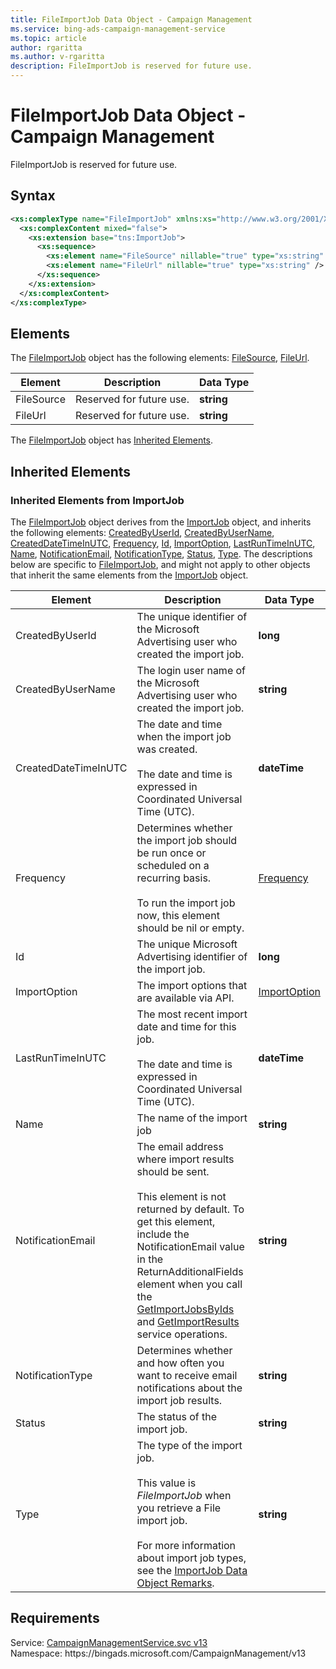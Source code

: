 ```yaml
---
title: FileImportJob Data Object - Campaign Management
ms.service: bing-ads-campaign-management-service
ms.topic: article
author: rgaritta
ms.author: v-rgaritta
description: FileImportJob is reserved for future use.
---
```

# FileImportJob Data Object - Campaign Management
FileImportJob is reserved for future use. 

## Syntax
```xml
<xs:complexType name="FileImportJob" xmlns:xs="http://www.w3.org/2001/XMLSchema">
  <xs:complexContent mixed="false">
    <xs:extension base="tns:ImportJob">
      <xs:sequence>
        <xs:element name="FileSource" nillable="true" type="xs:string" />
        <xs:element name="FileUrl" nillable="true" type="xs:string" />
      </xs:sequence>
    </xs:extension>
  </xs:complexContent>
</xs:complexType>
```

## <a name="elements"></a>Elements

The [FileImportJob](fileimportjob.md) object has the following elements: [FileSource](#filesource), [FileUrl](#fileurl).

|Element|Description|Data Type|
|-----------|---------------|-------------|
|<a name="filesource"></a>FileSource|Reserved for future use.|**string**|
|<a name="fileurl"></a>FileUrl|Reserved for future use.|**string**|

The [FileImportJob](fileimportjob.md) object has [Inherited Elements](#inheritedelements).

## <a name="inheritedelements"></a>Inherited Elements

### <a name="inheritedelementsimportjob"></a>Inherited Elements from ImportJob
The [FileImportJob](fileimportjob.md) object derives from the [ImportJob](importjob.md) object, and inherits the following elements: [CreatedByUserId](#createdbyuserid), [CreatedByUserName](#createdbyusername), [CreatedDateTimeInUTC](#createddatetimeinutc), [Frequency](#frequency), [Id](#id), [ImportOption](#importoption), [LastRunTimeInUTC](#lastruntimeinutc), [Name](#name), [NotificationEmail](#notificationemail), [NotificationType](#notificationtype), [Status](#status), [Type](#type). The descriptions below are specific to [FileImportJob](fileimportjob.md), and might not apply to other objects that inherit the same elements from the [ImportJob](importjob.md) object.  

|Element|Description|Data Type|
|-----------|---------------|-------------|
|<a name="createdbyuserid"></a>CreatedByUserId|The unique identifier of the Microsoft Advertising user who created the import job.|**long**|
|<a name="createdbyusername"></a>CreatedByUserName|The login user name of the Microsoft Advertising user who created the import job.|**string**|
|<a name="createddatetimeinutc"></a>CreatedDateTimeInUTC|The date and time when the import job was created.<br/><br/>The date and time is expressed in Coordinated Universal Time (UTC).|**dateTime**|
|<a name="frequency"></a>Frequency|Determines whether the import job should be run once or scheduled on a recurring basis.<br/><br/>To run the import job now, this element should be nil or empty.|[Frequency](frequency.md)|
|<a name="id"></a>Id|The unique Microsoft Advertising identifier of the import job.|**long**|
|<a name="importoption"></a>ImportOption|The import options that are available via API.|[ImportOption](importoption.md)|
|<a name="lastruntimeinutc"></a>LastRunTimeInUTC|The most recent import date and time for this job.<br/><br/>The date and time is expressed in Coordinated Universal Time (UTC).|**dateTime**|
|<a name="name"></a>Name|The name of the import job|**string**|
|<a name="notificationemail"></a>NotificationEmail|The email address where import results should be sent.<br/><br/>This element is not returned by default. To get this element, include the NotificationEmail value in the ReturnAdditionalFields element when you call the [GetImportJobsByIds](getimportjobsbyids.md#returnadditionalfields) and [GetImportResults](getimportresults.md#returnadditionalfields) service operations.|**string**|
|<a name="notificationtype"></a>NotificationType|Determines whether and how often you want to receive email notifications about the import job results.|**string**|
|<a name="status"></a>Status|The status of the import job.|**string**|
|<a name="type"></a>Type|The type of the import job.<br/><br/>This value is *FileImportJob* when you retrieve a File import job.<br/><br/>For more information about import job types, see the [ImportJob Data Object Remarks](importjob.md#remarks).|**string**|

## Requirements
Service: [CampaignManagementService.svc v13](https://campaign.api.bingads.microsoft.com/Api/Advertiser/CampaignManagement/v13/CampaignManagementService.svc)  
Namespace: https\://bingads.microsoft.com/CampaignManagement/v13  

